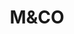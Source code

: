 ---
title: "M&CO"
description: "M&CO"
layout: shop
keywords:
  - 美食競賽
  - 台灣美食
  - 美食精選
datePublished: "2025-06-30"
dateModified: "2025-07-07"
city: "台北市"
district: "松山區"
address: "台北市松山區民生東路三段127巷6號1樓"
phone: ""
geo: "25.0585159762837, 121.54740499143944"
google_map: "https://maps.app.goo.gl/K5ZbXAtKZQ1MWPVu5"
footinder: "https://footinder.com.tw/%E5%8F%B0%E5%8C%97%E5%B8%82%E6%9D%BE%E5%B1%B1%E5%8D%80/47863/"
official: "https://www.facebook.com/MCOrestaurant"
award:
  - name: "500盤"
    year: "2024"
    entries:
      - dishes:
          - "神隱咖哩"
          - "Chawnmushi with ice cream茶碗蒸"

---